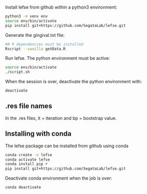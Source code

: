 
Install lefse from github within a python3 environment:

```bash
python3 -m venv env
source env/bin/activate
pip install git+https://github.com/SegataLab/lefse.git
```
Generate the gingival.txt file:

```bash
## R dependencies must be installed
Rscript --vanilla getData.R
```

Run lefse. The python environment must be active:

```bash
source env/bin/activate
./script.sh
```

When the session is over, deactivate the python environment with:

```bash
deactivate
```

## .res file names

In the .res files, it = iteration and bp = bootstrap value.

## Installing with conda

The lefse package can be installed from github using conda

```bash
conda create -n lefse
conda activate lefse
conda install pip r
pip install git+https://github.com/SegataLab/lefse.git
```
Deactivate conda environment when the job is over:

```bash
conda deactivate
```

